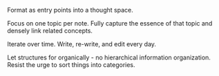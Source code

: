 Format as entry points into a thought space.

Focus on one topic per note. Fully capture the essence of that topic and densely link related concepts. 

Iterate over time. Write, re-write, and edit every day.

Let structures for organically - no hierarchical information organization. Resist the urge to sort things into categories. 





